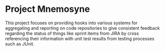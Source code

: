 # Project Mnemosyne
This project focuses on providing hooks into various systems for aggregating and reporting on code repositories to give consistent feedback regarding the status of things like sprint items from JIRA by cross referencing their information with unit test results from testing processes such as JUnit.